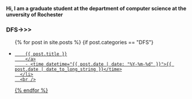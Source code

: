 <b>Hi, I am a graduate student at the department of computer science at the unversity of Rochester</b>
### DFS->>> 
<ul>
  {% for post in site.posts %}
    {if post.categories == "DFS"}
        <li>
        <a href="{{ post.url }}">
        
        {{ post.title }}
        </a>
        - <time datetime="{{ post.date | date: "%Y-%m-%d" }}">{{ post.date | date_to_long_string }}</time>
      </li>
      <br />
    
  {% endfor %}
</ul>
